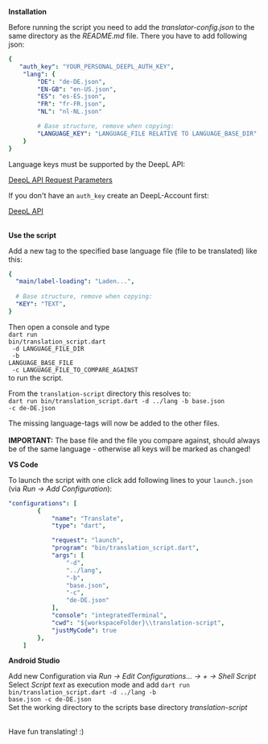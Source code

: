 <b>Installation</b>

Before running the script you need to add the *translator-config.json* to the same directory as the _README.md_ file. There you have to add following json: <br>
```yaml
{
   "auth_key": "YOUR_PERSONAL_DEEPL_AUTH_KEY",
    "lang": {
        "DE": "de-DE.json",
        "EN-GB": "en-US.json",
        "ES": "es-ES.json",
        "FR": "fr-FR.json",
        "NL": "nl-NL.json"

        # Base structure, remove when copying:
        "LANGUAGE_KEY": "LANGUAGE_FILE RELATIVE TO LANGUAGE_BASE_DIR" 
    }
}
```
Language keys must be supported by the DeepL API:

[DeepL API Request Parameters](https://www.deepl.com/de/docs-api/translating-text/request/)

If you don't have an <code>auth_key</code> create an DeepL-Account first:

[DeepL API](https://www.deepl.com/de/docs-api/)
<br>
<br>


<b>Use the script</b>

Add a new tag to the specified base language file (file to be translated) like this: <br>
```yaml
{
  "main/label-loading": "Laden...",
  
  # Base structure, remove when copying:
  "KEY": "TEXT",
}
```

Then open a console and type <br> 
<code>dart run bin/translation_script.dart<br>
-d LANGUAGE_FILE_DIR <br>
-b LANGUAGE_BASE_FILE <br>
-c LANGUAGE_FILE_TO_COMPARE_AGAINST
</code> <br>
to run the script.

From the <code>translation-script</code> directory this resolves to: <br>
<code>dart run bin/translation_script.dart -d ../lang -b base.json -c de-DE.json</code>

The missing language-tags will now be added to the other files.
<br>
<br>
**IMPORTANT:** The base file and the file you compare against, should always be of the same language - otherwise all 
keys will be marked as changed!


<b>VS Code</b>

To launch the script with one click add following lines to your <code>launch.json</code> (via _Run -> Add Configuration_): 

```yaml
"configurations": [
        {
            "name": "Translate",
            "type": "dart",

            "request": "launch",
            "program": "bin/translation_script.dart",
            "args": [
                "-d",
                "../lang",
                "-b",
                "base.json",
                "-c",
                "de-DE.json"
            ],
            "console": "integratedTerminal",
            "cwd": "${workspaceFolder}\\translation-script",
            "justMyCode": true
        },
    ]
```


<b>Android Studio</b>

Add new Configuration via _Run -> Edit Configurations... -> + -> Shell Script_
Select _Script text_ as execution mode and add <code>dart run bin/translation_script.dart -d ../lang -b base.json -c de-DE.json</code> <br>
Set the working directory to the scripts base directory _translation-script_
<br>
<br>

Have fun translating! :)
